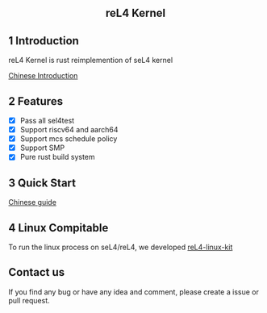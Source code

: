 <h2 align="center">reL4 Kernel</h2>

## 1 Introduction

reL4 Kernel is rust reimplemention of seL4 kernel

[Chinese Introduction](https://rel4team.github.io/zh/docs/about_rel4/introduction/)

## 2 Features

* [x] Pass all sel4test
* [x] Support riscv64 and aarch64
* [x] Support mcs schedule policy
* [x] Support SMP
* [x] Pure rust build system

## 3 Quick Start

[Chinese guide](https://rel4team.github.io/zh/docs/quick_start/)


## 4 Linux Compitable

To run the linux process on seL4/reL4, we developed [reL4-linux-kit](https://github.com/reL4team2/rel4-linux-kit)

## Contact us

If you find any bug or have any idea and comment, please create a issue or pull request.
